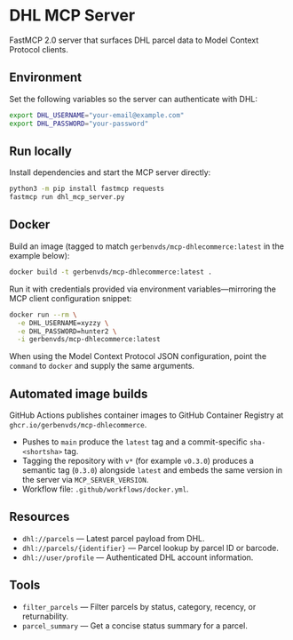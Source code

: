 # DHL MCP Server

FastMCP 2.0 server that surfaces DHL parcel data to Model Context Protocol clients.

## Environment

Set the following variables so the server can authenticate with DHL:

```bash
export DHL_USERNAME="your-email@example.com"
export DHL_PASSWORD="your-password"
```

## Run locally

Install dependencies and start the MCP server directly:

```bash
python3 -m pip install fastmcp requests
fastmcp run dhl_mcp_server.py
```

## Docker

Build an image (tagged to match `gerbenvds/mcp-dhlecommerce:latest` in the example below):

```bash
docker build -t gerbenvds/mcp-dhlecommerce:latest .
```

Run it with credentials provided via environment variables—mirroring the MCP client configuration snippet:

```bash
docker run --rm \
  -e DHL_USERNAME=xyzzy \
  -e DHL_PASSWORD=hunter2 \
  -i gerbenvds/mcp-dhlecommerce:latest
```

When using the Model Context Protocol JSON configuration, point the `command` to `docker` and supply the same arguments.

## Automated image builds

GitHub Actions publishes container images to GitHub Container Registry at `ghcr.io/gerbenvds/mcp-dhlecommerce`.

- Pushes to `main` produce the `latest` tag and a commit-specific `sha-<shortsha>` tag.
- Tagging the repository with `v*` (for example `v0.3.0`) produces a semantic tag (`0.3.0`) alongside `latest` and embeds the same version in the server via `MCP_SERVER_VERSION`.
- Workflow file: `.github/workflows/docker.yml`.

## Resources

- `dhl://parcels` — Latest parcel payload from DHL.
- `dhl://parcels/{identifier}` — Parcel lookup by parcel ID or barcode.
- `dhl://user/profile` — Authenticated DHL account information.

## Tools

- `filter_parcels` — Filter parcels by status, category, recency, or returnability.
- `parcel_summary` — Get a concise status summary for a parcel.
